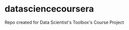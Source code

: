 datasciencecoursera
===================

Repo created for Data Scientist's Toolbox's Course Project
